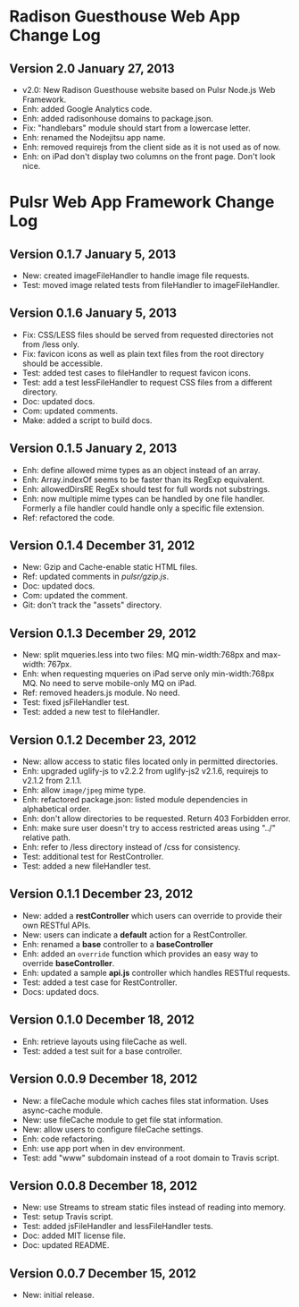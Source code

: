 # Radison Guesthouse Web App Change Log

## Version 2.0 January 27, 2013

- v2.0: New Radison Guesthouse website based on Pulsr Node.js Web Framework.
- Enh: added Google Analytics code.
- Enh: added radisonhouse domains to package.json.
- Fix: "handlebars" module should start from a lowercase letter.
- Enh: renamed the Nodejitsu app name.
- Enh: removed requirejs from the client side as it is not used as of now.
- Enh: on iPad don't display two columns on the front page. Don't look nice.

# Pulsr Web App Framework Change Log

## Version 0.1.7 January 5, 2013

- New: created imageFileHandler to handle image file requests.
- Test: moved image related tests from fileHandler to imageFileHandler.

## Version 0.1.6 January 5, 2013

- Fix: CSS/LESS files should be served from requested directories not from /less only.
- Fix: favicon icons as well as plain text files from the root directory should be accessible.
- Test: added test cases to fileHandler to request favicon icons.
- Test: add a test lessFileHandler to request CSS files from a different directory.
- Doc: updated docs.
- Com: updated comments.
- Make: added a script to build docs.

## Version 0.1.5 January 2, 2013

- Enh: define allowed mime types as an object instead of an array.
- Enh: Array.indexOf seems to be faster than its RegExp equivalent.
- Enh: allowedDirsRE RegEx should test for full words not substrings.
- Enh: now multiple mime types can be handled by one file handler. Formerly a file handler could handle only a specific file extension.
- Ref: refactored the code.

## Version 0.1.4 December 31, 2012

- New: Gzip and Cache-enable static HTML files.
- Ref: updated comments in *pulsr/gzip.js*.
- Doc: updated docs.
- Com: updated the comment.
- Git: don't track the "assets" directory.

## Version 0.1.3 December 29, 2012

- New: split mqueries.less into two files: MQ min-width:768px and max-width: 767px.
- Enh: when requesting mqueries on iPad serve only min-width:768px MQ. No need to serve mobile-only MQ on iPad.
- Ref: removed headers.js module. No need.
- Test: fixed jsFileHandler test.
- Test: added a new test to fileHandler.

## Version 0.1.2 December 23, 2012

- New: allow access to static files located only in permitted directories.
- Enh: upgraded uglify-js to v2.2.2 from uglify-js2 v2.1.6, requirejs to v2.1.2 from 2.1.1.
- Enh: allow `image/jpeg` mime type.
- Enh: refactored package.json: listed module dependencies in alphabetical order.
- Enh: don't allow directories to be requested. Return 403 Forbidden error.
- Enh: make sure user doesn't try to access restricted areas using "../" relative path.
- Enh: refer to /less directory instead of /css for consistency.
- Test: additional test for RestController.
- Test: added a new fileHandler test.

## Version 0.1.1 December 23, 2012

- New: added a **restController** which users can override to provide their own RESTful APIs.
- New: users can indicate a **default** action for a RestController.
- Enh: renamed a **base** controller to a **baseController**
- Enh: added an `override` function which provides an easy way to override **baseController**.
- Enh: updated a sample **api.js** controller which handles RESTful requests.
- Test: added a test case for RestController.
- Docs: updated docs.

## Version 0.1.0 December 18, 2012

- Enh: retrieve layouts using fileCache as well.
- Test: added a test suit for a base controller.

## Version 0.0.9 December 18, 2012

- New: a fileCache module which caches files stat information. Uses async-cache module.
- New: use fileCache module to get file stat information.
- New: allow users to configure fileCache settings.
- Enh: code refactoring.
- Enh: use app port when in dev environment.
- Test: add "www" subdomain instead of a root domain to Travis script.

## Version 0.0.8 December 18, 2012

- New: use Streams to stream static files instead of reading into memory.
- Test: setup Travis script.
- Test: added jsFileHandler and lessFileHandler tests.
- Doc: added MIT license file.
- Doc: updated README.

## Version 0.0.7 December 15, 2012

- New: initial release.